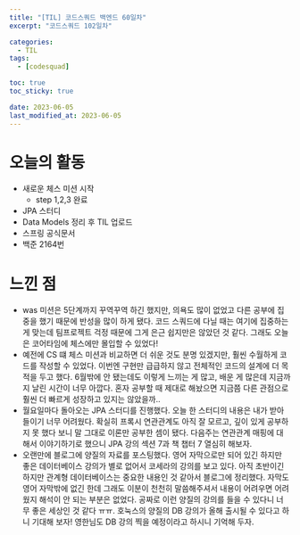 ```yaml
---
title: "[TIL] 코드스쿼드 백엔드 60일차"
excerpt: "코드스쿼드 102일차"

categories:
  - TIL
tags:
  - [codesquad]

toc: true
toc_sticky: true

date: 2023-06-05
last_modified_at: 2023-06-05
---
```


# 오늘의 활동

- 새로운 체스 미션 시작
    - step 1,2,3 완료
- JPA 스터디
- Data Models 정리 후 TIL 업로드
- 스프링 공식문서
- 백준 2164번

# 느낀 점

- was 미션은 5단계까지 꾸역꾸역 하긴 했지만, 의욕도 많이 없었고 다른 공부에 집중을 했기 때문에 반성을 많이 하게 됐다. 코드 스쿼드에 다닐 때는 여기에 집중하는 게 맞는데 팀프로젝트 걱정 때문에 그게 은근 쉽지만은 않았던 것 같다. 그래도 오늘은 코어타임에 체스에만 몰입할 수 있었다!
- 예전에 CS 떄 체스 미션과 비교하면 더 쉬운 것도 분명 있겠지만, 훨씬 수월하게 코드를 작성할 수 있었다. 이번엔 구현만 급급하지 않고 전체적인 코드의 설계에 더 목적을 두고 했다. 6월밖에 안 됐는데도 이렇게 느끼는 게 많고, 배운 게 많은데 지금까지 날린 시간이 너무 아깝다. 혼자 공부할 때 제대로 해놨으면 지금쯤 다른 관점으로 훨씬 더 빠르게 성장하고 있지는 않았을까..
- 월요일마다 돌아오는 JPA 스터디를 진행했다. 오늘 한 스터디의 내용은 내가 받아들이기 너무 어려웠다. 확실히 프록시 연관관계도 아직 잘 모르고, 깊이 있게 공부하지 못 했다 보니 말 그대로 이론만 공부한 셈이 됐다. 다음주는 연관관계 매핑에 대해서 이야기하기로 했으니 JPA 강의 섹션 7과 책 챕터 7 열심히 해보자.
- 오랜만에 블로그에 양질의 자료를 포스팅했다. 영어 자막으로만 되어 있긴 하지만 좋은 데이터베이스 강의가 별로 없어서 코세라의 강의를 보고 있다. 아직 초반이긴 하지만 관계형 데이터베이스는 중요한 내용인 것 같아서 블로그에 정리했다. 자막도 영어 자막밖에 없긴 한데 그래도 이분이 천천히 말씀해주셔서 내용이 어려우면 어려웠지 해석이 안 되는 부분은 없었다. 공짜로 이런 양질의 강의를 들을 수 있다니 너무 좋은 세상인 것 같다 ㅠㅠ. 호눅스의 양질의 DB 강의가 올해 출시될 수 있다고 하니 기대해 보자! 영한님도 DB 강의 찍을 예정이라고 하시니 기억해 두자.